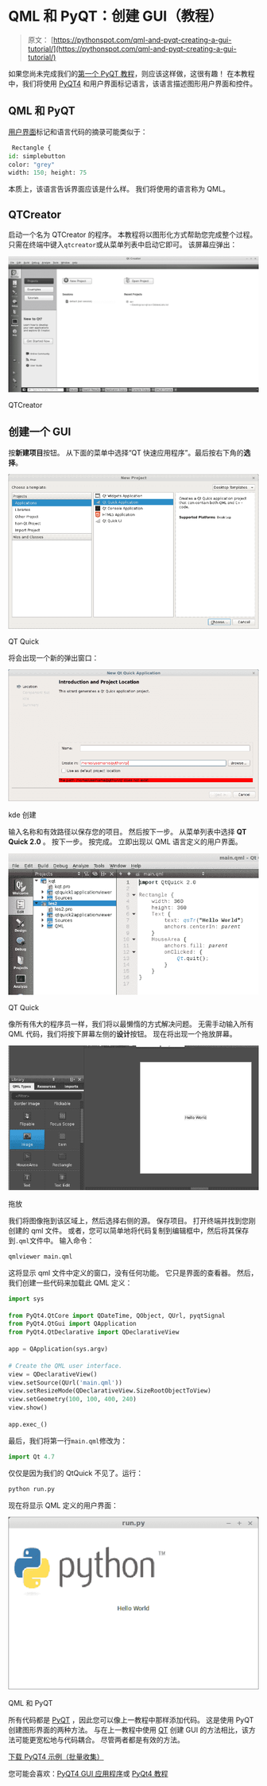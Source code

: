 # QML 和 PyQT：创建 GUI（教程）

> 原文： [https://pythonspot.com/qml-and-pyqt-creating-a-gui-tutorial/](https://pythonspot.com/qml-and-pyqt-creating-a-gui-tutorial/)

如果您尚未完成我们的[第一个 PyQT 教程](https://pythonspot.com/building-an-application-gui-with-pyqt-beginners-tutorial/)，则应该这样做，这很有趣！ 在本教程中，我们将使用 [PyQT4](https://pythonspot.com/pyqt4/) 和用户界面标记语言，该语言描述图形用户界面和控件。

## QML 和 PyQT

[用户界面](https://pythonspot.com/gui/)标记和语言代码的摘录可能类似于：

```py
 Rectangle {
id: simplebutton
color: "grey"
width: 150; height: 75

```

本质上，该语言告诉界面应该是什么样。 我们将使用的语言称为 QML。

## QTCreator

启动一个名为 QTCreator 的程序。 本教程将以图形化方式帮助您完成整个过程。 只需在终端中键入`qtcreator`或从菜单列表中启动它即可。 该屏幕应弹出：

![qtcreator](img/472f18a048e7f08feb788266c341bfd8.jpg)

QTCreator

## 创建一个 GUI

按**新建项目**按钮。 从下面的菜单中选择“QT 快速应用程序”。最后按右下角的**选择**。 

![qtquick](img/a24879ba48cc2b7501b7b33c35f7dc27.jpg)

QT Quick

将会出现一个新的弹出窗口：

![kde create](img/941e20c7d0c048025948f404e3fb4668.jpg)

kde 创建

输入名称和有效路径以保存您的项目。 然后按下一步。 从菜单列表中选择 **QT Quick 2.0** 。 按下一步。 按完成。 立即出现以 QML 语言定义的用户界面。

![qt quick](img/4d9da0a2b8e81110fd8f9c625e578502.jpg)

QT Quick

像所有伟大的程序员一样，我们将以最懒惰的方式解决问题。 无需手动输入所有 QML 代码，我们将按下屏幕左侧的**设计**按钮。 现在将出现一个拖放屏幕。

![draganddrop](img/e22af26e044860eabf29f3813b1dfa8b.jpg)

拖放

我们将图像拖到该区域上，然后选择右侧的源。 保存项目。 打开终端并找到您刚创建的 qml 文件。 或者，您可以简单地将代码复制到编辑框中，然后将其保存到`.qml`文件中。 输入命令：

```py
qmlviewer main.qml

```

这将显示 qml 文件中定义的窗口，没有任何功能。 它只是界面的查看器。 然后，我们创建一些代码来加载此 QML 定义：

```py
import sys

from PyQt4.QtCore import QDateTime, QObject, QUrl, pyqtSignal
from PyQt4.QtGui import QApplication
from PyQt4.QtDeclarative import QDeclarativeView

app = QApplication(sys.argv)

# Create the QML user interface.
view = QDeclarativeView()
view.setSource(QUrl('main.qml'))
view.setResizeMode(QDeclarativeView.SizeRootObjectToView)
view.setGeometry(100, 100, 400, 240)
view.show()

app.exec_()

```

最后，我们将第一行`main.qml`修改为：

```py
import Qt 4.7

```

仅仅是因为我们的 QtQuick 不见了。运行：

```py
python run.py

```

现在将显示 QML 定义的用户界面：

![QML_PyQT](img/f8cf080d83de7cdd12b501d273967d21.jpg)

QML 和 PyQT

所有代码都是 [PyQT](https://pythonspot.com/pyqt4/) ，因此您可以像上一教程中那样添加代码。 这是使用 PyQT 创建图形界面的两种方法。 与在上一教程中使用 [QT](https://pythonspot.com/pyqt4/) 创建 GUI 的方法相比，该方法可能更宽松地与代码耦合。 尽管两者都是有效的方法。

[下载 PyQT4 示例（批量收集）](https://pythonspot.com/python-qt-examples/)

您可能会喜欢：[PyQT4 GUI 应用程序](https://pythonspot.com/building-an-application-gui-with-pyqt-beginners-tutorial/)或 [PyQt4 教程](https://pythonspot.com/pyqt4/)